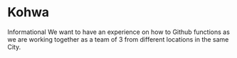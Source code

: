 # Kohwa
Informational 
We want to have an experience on how to Github functions as we are working together as a team of 3 from different locations in the same City.
